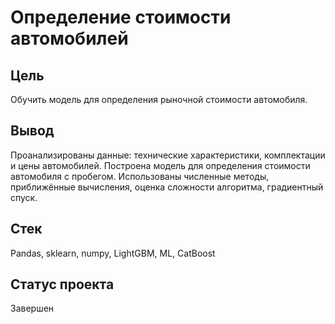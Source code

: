 
#  Определение стоимости автомобилей

## Цель
Обучить модель для определения рыночной стоимости автомобиля.

## Вывод
Проанализированы данные: технические характеристики, комплектации и цены автомобилей. Построена модель для определения стоимости автомобиля с пробегом.
Использованы численные методы, приближённые вычисления, оценка сложности алгоритма, градиентный спуск.

## Стек
Pandas, sklearn, numpy, LightGBM, ML, CatBoost

## Статус проекта
Завершен

